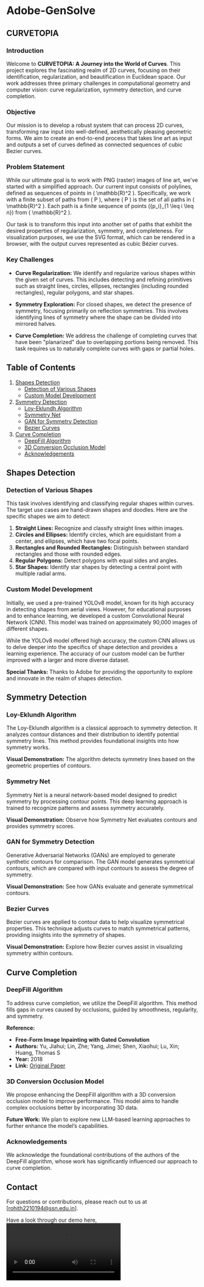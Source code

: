 # Adobe-GenSolve
## CURVETOPIA

### Introduction

Welcome to **CURVETOPIA: A Journey into the World of Curves**. This project explores the fascinating realm of 2D curves, focusing on their identification, regularization, and beautification in Euclidean space. Our work addresses three primary challenges in computational geometry and computer vision: curve regularization, symmetry detection, and curve completion.

### Objective

Our mission is to develop a robust system that can process 2D curves, transforming raw input into well-defined, aesthetically pleasing geometric forms. We aim to create an end-to-end process that takes line art as input and outputs a set of curves defined as connected sequences of cubic Bezier curves.

### Problem Statement

While our ultimate goal is to work with PNG (raster) images of line art, we've started with a simplified approach. Our current input consists of polylines, defined as sequences of points in \( \mathbb{R}^2 \). Specifically, we work with a finite subset of paths from \( P \), where \( P \) is the set of all paths in \( \mathbb{R}^2 \). Each path is a finite sequence of points \(\{p_i\}_{1 \leq i \leq n}\) from \( \mathbb{R}^2 \).

Our task is to transform this input into another set of paths that exhibit the desired properties of regularization, symmetry, and completeness. For visualization purposes, we use the SVG format, which can be rendered in a browser, with the output curves represented as cubic Bézier curves.

### Key Challenges

- **Curve Regularization:** We identify and regularize various shapes within the given set of curves. This includes detecting and refining primitives such as straight lines, circles, ellipses, rectangles (including rounded rectangles), regular polygons, and star shapes.

- **Symmetry Exploration:** For closed shapes, we detect the presence of symmetry, focusing primarily on reflection symmetries. This involves identifying lines of symmetry where the shape can be divided into mirrored halves.

- **Curve Completion:** We address the challenge of completing curves that have been "planarized" due to overlapping portions being removed. This task requires us to naturally complete curves with gaps or partial holes.


## Table of Contents

1. [Shapes Detection](#shapes-detection)
   - [Detection of Various Shapes](#detection-of-various-shapes)
   - [Custom Model Development](#custom-model-development)
2. [Symmetry Detection](#symmetry-detection)
   - [Loy-Eklundh Algorithm](#loy-eklundh-algorithm)
   - [Symmetry Net](#symmetry-net)
   - [GAN for Symmetry Detection](#gan-for-symmetry-detection)
   - [Bezier Curves](#bezier-curves)
3. [Curve Completion](#curve-completion)
   - [DeepFill Algorithm](#deepfill-algorithm)
   - [3D Conversion Occlusion Model](#3d-conversion-occlusion-model)
   - [Acknowledgements](#acknowledgements)



## Shapes Detection

### Detection of Various Shapes

This task involves identifying and classifying regular shapes within curves. The target use cases are hand-drawn shapes and doodles. Here are the specific shapes we aim to detect:

1. **Straight Lines:** Recognize and classify straight lines within images.
2. **Circles and Ellipses:** Identify circles, which are equidistant from a center, and ellipses, which have two focal points.
3. **Rectangles and Rounded Rectangles:** Distinguish between standard rectangles and those with rounded edges.
4. **Regular Polygons:** Detect polygons with equal sides and angles.
5. **Star Shapes:** Identify star shapes by detecting a central point with multiple radial arms.

### Custom Model Development

Initially, we used a pre-trained YOLOv8 model, known for its high accuracy in detecting shapes from aerial views. However, for educational purposes and to enhance learning, we developed a custom Convolutional Neural Network (CNN). This model was trained on approximately 90,000 images of different shapes. 

While the YOLOv8 model offered high accuracy, the custom CNN allows us to delve deeper into the specifics of shape detection and provides a learning experience. The accuracy of our custom model can be further improved with a larger and more diverse dataset.

**Special Thanks:** Thanks to Adobe for providing the opportunity to explore and innovate in the realm of shapes detection.

## Symmetry Detection

### Loy-Eklundh Algorithm

The Loy-Eklundh algorithm is a classical approach to symmetry detection. It analyzes contour distances and their distribution to identify potential symmetry lines. This method provides foundational insights into how symmetry works.

**Visual Demonstration:** The algorithm detects symmetry lines based on the geometric properties of contours.

### Symmetry Net

Symmetry Net is a neural network-based model designed to predict symmetry by processing contour points. This deep learning approach is trained to recognize patterns and assess symmetry accurately.

**Visual Demonstration:** Observe how Symmetry Net evaluates contours and provides symmetry scores.

### GAN for Symmetry Detection

Generative Adversarial Networks (GANs) are employed to generate synthetic contours for comparison. The GAN model generates symmetrical contours, which are compared with input contours to assess the degree of symmetry.

**Visual Demonstration:** See how GANs evaluate and generate symmetrical contours.

### Bezier Curves

Bezier curves are applied to contour data to help visualize symmetrical properties. This technique adjusts curves to match symmetrical patterns, providing insights into the symmetry of shapes.

**Visual Demonstration:** Explore how Bezier curves assist in visualizing symmetry within contours.

## Curve Completion

### DeepFill Algorithm

To address curve completion, we utilize the DeepFill algorithm. This method fills gaps in curves caused by occlusions, guided by smoothness, regularity, and symmetry.

**Reference:**
- **Free-Form Image Inpainting with Gated Convolution**
- **Authors:** Yu, Jiahui; Lin, Zhe; Yang, Jimei; Shen, Xiaohui; Lu, Xin; Huang, Thomas S
- **Year:** 2018
- **Link:** [Original Paper](https://arxiv.org/abs/1806.03589)

### 3D Conversion Occlusion Model

We propose enhancing the DeepFill algorithm with a 3D conversion occlusion model to improve performance. This model aims to handle complex occlusions better by incorporating 3D data.

**Future Work:** We plan to explore new LLM-based learning approaches to further enhance the model’s capabilities.

### Acknowledgements

We acknowledge the foundational contributions of the authors of the DeepFill algorithm, whose work has significantly influenced our approach to curve completion.

## Contact

For questions or contributions, please reach out to us at [rohith2210194@ssn.edu.in].


Have a look through our demo here,
<video controls src="AdobeDEMO - Made with Clipchamp.mp4" title="Title"></video>